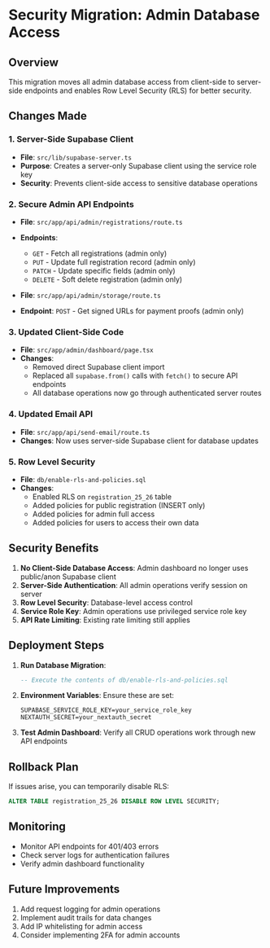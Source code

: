 # Security Migration: Admin Database Access

## Overview

This migration moves all admin database access from client-side to server-side endpoints and enables Row Level Security (RLS) for better security.

## Changes Made

### 1. Server-Side Supabase Client

- **File**: `src/lib/supabase-server.ts`
- **Purpose**: Creates a server-only Supabase client using the service role key
- **Security**: Prevents client-side access to sensitive database operations

### 2. Secure Admin API Endpoints

- **File**: `src/app/api/admin/registrations/route.ts`
- **Endpoints**:

  - `GET` - Fetch all registrations (admin only)
  - `PUT` - Update full registration record (admin only)
  - `PATCH` - Update specific fields (admin only)
  - `DELETE` - Soft delete registration (admin only)

- **File**: `src/app/api/admin/storage/route.ts`
- **Endpoint**: `POST` - Get signed URLs for payment proofs (admin only)

### 3. Updated Client-Side Code

- **File**: `src/app/admin/dashboard/page.tsx`
- **Changes**:
  - Removed direct Supabase client import
  - Replaced all `supabase.from()` calls with `fetch()` to secure API endpoints
  - All database operations now go through authenticated server routes

### 4. Updated Email API

- **File**: `src/app/api/send-email/route.ts`
- **Changes**: Now uses server-side Supabase client for database updates

### 5. Row Level Security

- **File**: `db/enable-rls-and-policies.sql`
- **Changes**:
  - Enabled RLS on `registration_25_26` table
  - Added policies for public registration (INSERT only)
  - Added policies for admin full access
  - Added policies for users to access their own data

## Security Benefits

1. **No Client-Side Database Access**: Admin dashboard no longer uses public/anon Supabase client
2. **Server-Side Authentication**: All admin operations verify session on server
3. **Row Level Security**: Database-level access control
4. **Service Role Key**: Admin operations use privileged service role key
5. **API Rate Limiting**: Existing rate limiting still applies

## Deployment Steps

1. **Run Database Migration**:

   ```sql
   -- Execute the contents of db/enable-rls-and-policies.sql
   ```

2. **Environment Variables**: Ensure these are set:

   ```
   SUPABASE_SERVICE_ROLE_KEY=your_service_role_key
   NEXTAUTH_SECRET=your_nextauth_secret
   ```

3. **Test Admin Dashboard**: Verify all CRUD operations work through new API endpoints

## Rollback Plan

If issues arise, you can temporarily disable RLS:

```sql
ALTER TABLE registration_25_26 DISABLE ROW LEVEL SECURITY;
```

## Monitoring

- Monitor API endpoints for 401/403 errors
- Check server logs for authentication failures
- Verify admin dashboard functionality

## Future Improvements

1. Add request logging for admin operations
2. Implement audit trails for data changes
3. Add IP whitelisting for admin access
4. Consider implementing 2FA for admin accounts
